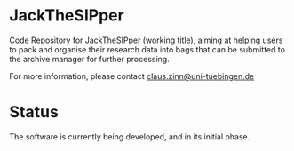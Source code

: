 # JackTheSIPper
Code Repository for JackTheSIPper (working title), aiming at helping users to pack and organise their research data into bags that can be submitted to the archive manager for further processing.

For more information, please contact claus.zinn@uni-tuebingen.de

# Status
The software is currently being developed, and in its initial phase.

